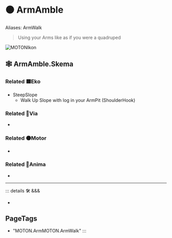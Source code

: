 # 🟠 <motor>ArmAmble</motor>

Aliases: ArmWalk

> Using your Arms like as if you were a quadruped

![MOTONIkon](/Ikon/Motor_Ikon.png)

## 🕸 ArmAmble.Skema

### Related 🟩<ekos>Eko</ekos>

- SteepSlope
    - Walk Up Slope with log in your ArmPit (ShoulderHook)

### Related 🔻<via>Via</via>

-

### Related 🟠<motor>Motor</motor>

-

### Related 💜<anima>Anima</anima>

-

---

<!-- =================================================== -->
<!-- =================================================== -->
<!-- =================================================== -->
<!-- =================================================== -->
<!-- =================================================== -->
::: details 🛠 <dev>&&&</dev>

-

<h2>PageTags</h2>

- "MOTON.ArmMOTON.ArmWalk"
:::

